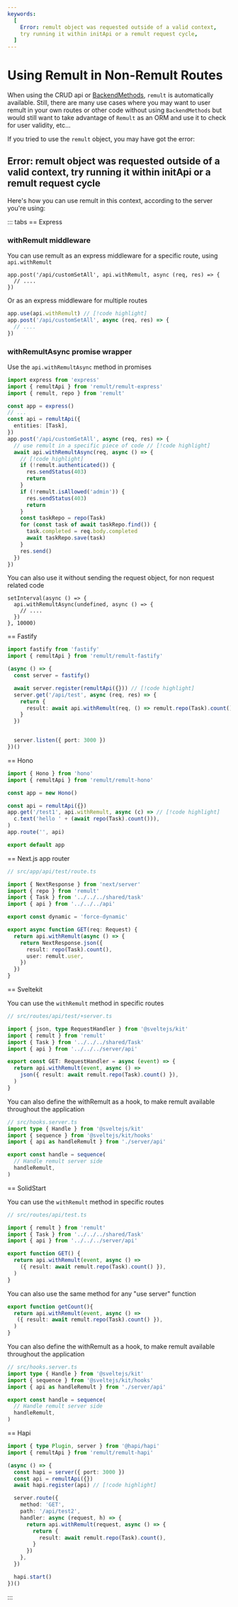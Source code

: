 ```yaml
---
keywords:
  [
    Error: remult object was requested outside of a valid context,
    try running it within initApi or a remult request cycle,
  ]
---
```


# Using Remult in Non-Remult Routes

When using the CRUD api or [BackendMethods](./backendMethods.md), `remult` is automatically available. Still, there are many use cases where you may want to user remult in your own routes or other code without using `BackendMethods` but would still want to take advantage of `Remult` as an ORM and use it to check for user validity, etc...

If you tried to use the `remult` object, you may have got the error:

## Error: remult object was requested outside of a valid context, try running it within initApi or a remult request cycle <!-- I've placed this as header for search-->

Here's how you can use remult in this context, according to the server you're using:

::: tabs
== Express

### withRemult middleware

You can use remult as an express middleware for a specific route, using `api.withRemult`

```ts{1}
app.post('/api/customSetAll', api.withRemult, async (req, res) => {
  // ....
})
```

Or as an express middleware for multiple routes

```ts
app.use(api.withRemult) // [!code highlight]
app.post('/api/customSetAll', async (req, res) => {
  // ....
})
```

### withRemultAsync promise wrapper

Use the `api.withRemultAsync` method in promises

```ts
import express from 'express'
import { remultApi } from 'remult/remult-express'
import { remult, repo } from 'remult'

const app = express()
// ...
const api = remultApi({
  entities: [Task],
})
app.post('/api/customSetAll', async (req, res) => {
  // use remult in a specific piece of code // [!code highlight]
  await api.withRemultAsync(req, async () => {
    // [!code highlight]
    if (!remult.authenticated()) {
      res.sendStatus(403)
      return
    }
    if (!remult.isAllowed('admin')) {
      res.sendStatus(403)
      return
    }
    const taskRepo = repo(Task)
    for (const task of await taskRepo.find()) {
      task.completed = req.body.completed
      await taskRepo.save(task)
    }
    res.send()
  })
})
```

You can also use it without sending the request object, for non request related code

```ts{2}
setInterval(async () => {
  api.withRemultAsync(undefined, async () => {
    // ....
  })
}, 10000)
```

== Fastify

<!-- prettier-ignore-start -->
```ts 
import fastify from 'fastify'
import { remultApi } from 'remult/remult-fastify'

(async () => {
  const server = fastify()

  await server.register(remultApi({})) // [!code highlight]
  server.get('/api/test', async (req, res) => {
    return {
      result: await api.withRemult(req, () => remult.repo(Task).count()), // [!code highlight]
    }
  })


  server.listen({ port: 3000 })
})()
```

<!-- prettier-ignore-end -->

== Hono

<!-- prettier-ignore-start -->
```ts 
import { Hono } from 'hono'
import { remultApi } from 'remult/remult-hono'

const app = new Hono()

const api = remultApi({}) 
app.get('/test1', api.withRemult, async (c) => // [!code highlight]
  c.text('hello ' + (await repo(Task).count())),
)
app.route('', api)

export default app
```

== Next.js app router

```ts
// src/app/api/test/route.ts

import { NextResponse } from 'next/server'
import { repo } from 'remult'
import { Task } from '../../../shared/task'
import { api } from '../../../api'

export const dynamic = 'force-dynamic'

export async function GET(req: Request) {
  return api.withRemult(async () => {
    return NextResponse.json({
      result: repo(Task).count(),
      user: remult.user,
    })
  })
}
```

== Sveltekit

You can use the `withRemult` method in specific routes

```ts
// src/routes/api/test/+server.ts

import { json, type RequestHandler } from '@sveltejs/kit'
import { remult } from 'remult'
import { Task } from '../../../shared/Task'
import { api } from '../../../server/api'

export const GET: RequestHandler = async (event) => {
  return api.withRemult(event, async () =>
    json({ result: await remult.repo(Task).count() }),
  )
}
```

You can also define the withRemult as a hook, to make remult available throughout the application

```ts
// src/hooks.server.ts
import type { Handle } from '@sveltejs/kit'
import { sequence } from '@sveltejs/kit/hooks'
import { api as handleRemult } from './server/api'

export const handle = sequence(
  // Handle remult server side
  handleRemult,
)
```

<!-- prettier-ignore-start -->

== SolidStart

You can use the `withRemult` method in specific routes

```ts
// src/routes/api/test.ts

import { remult } from 'remult'
import { Task } from '../../../shared/Task'
import { api } from '../../../server/api'

export function GET() {
  return api.withRemult(event, async () =>
    ({ result: await remult.repo(Task).count() }),
  )
}
```

You can also use the same method for any "use server" function
```ts
export function getCount(){
  return api.withRemult(event, async () =>
   ({ result: await remult.repo(Task).count() }),
  )
}
```

You can also define the withRemult as a hook, to make remult available throughout the application

```ts
// src/hooks.server.ts
import type { Handle } from '@sveltejs/kit'
import { sequence } from '@sveltejs/kit/hooks'
import { api as handleRemult } from './server/api'

export const handle = sequence(
  // Handle remult server side
  handleRemult,
)
```

<!-- prettier-ignore-start -->

== Hapi
```ts 
import { type Plugin, server } from '@hapi/hapi'
import { remultApi } from 'remult/remult-hapi'

(async () => {
  const hapi = server({ port: 3000 })
  const api = remultApi({})
  await hapi.register(api) // [!code highlight]

  server.route({
    method: 'GET',
    path: '/api/test2',
    handler: async (request, h) => {
      return api.withRemult(request, async () => {
        return {
          result: await remult.repo(Task).count(),
        }
      })
    },
  })

  hapi.start()
})()
```
<!-- prettier-ignore-end -->

:::
